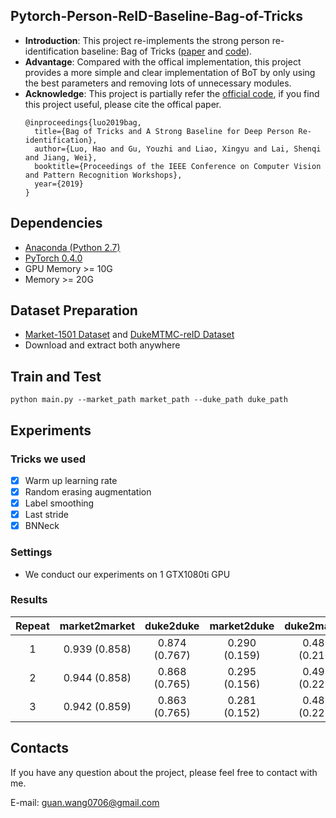 ## Pytorch-Person-ReID-Baseline-Bag-of-Tricks
* **Introduction**: This project re-implements the strong person re-identification baseline: Bag of Tricks ([paper](https://arxiv.org/abs/1903.07071) and [code](https://github.com/michuanhaohao/reid-strong-baseline)).
* **Advantage**: Compared with the offical implementation, this project provides a more simple and clear implementation of BoT by only using the best parameters and removing lots of unnecessary modules.
* **Acknowledge**: This project is partially refer the [official code]((https://github.com/michuanhaohao/reid-strong-baseline)), if you find this project useful, please cite the offical paper.
    ```
    @inproceedings{luo2019bag,
      title={Bag of Tricks and A Strong Baseline for Deep Person Re-identification},
      author={Luo, Hao and Gu, Youzhi and Liao, Xingyu and Lai, Shenqi and Jiang, Wei},
      booktitle={Proceedings of the IEEE Conference on Computer Vision and Pattern Recognition Workshops},
      year={2019}
    }
    ```

## Dependencies
* [Anaconda (Python 2.7)](https://www.anaconda.com/download/)
* [PyTorch 0.4.0](http://pytorch.org/)
* GPU Memory >= 10G
* Memory >= 20G

## Dataset Preparation
* [Market-1501 Dataset](http://ww7.liangzheng.org/) and [DukeMTMC-reID Dataset](https://github.com/layumi/DukeMTMC-reID_evaluation)
* Download and extract both anywhere

## Train and Test
```
python main.py --market_path market_path --duke_path duke_path
```

## Experiments

### Tricks we used
* [x] Warm up learning rate
* [x] Random erasing augmentation
* [x] Label smoothing
* [x] Last stride
* [x] BNNeck

### Settings
* We conduct our experiments on 1 GTX1080ti GPU

### Results

| Repeat | market2market | duke2duke | market2duke | duke2market |
| :---:                             | :---: | :---: | :---: | :---: |
| 1 | 0.939 (0.858) | 0.874 (0.767) | 0.290 (0.159) | 0.486 (0.210) | 
| 2 | 0.944 (0.858) | 0.868 (0.765) | 0.295 (0.156) | 0.492 (0.223) |
| 3 | 0.942 (0.859) | 0.863 (0.765) | 0.281 (0.152) | 0.485 (0.221) |


## Contacts
If you have any question about the project, please feel free to contact with me.

E-mail: guan.wang0706@gmail.com
